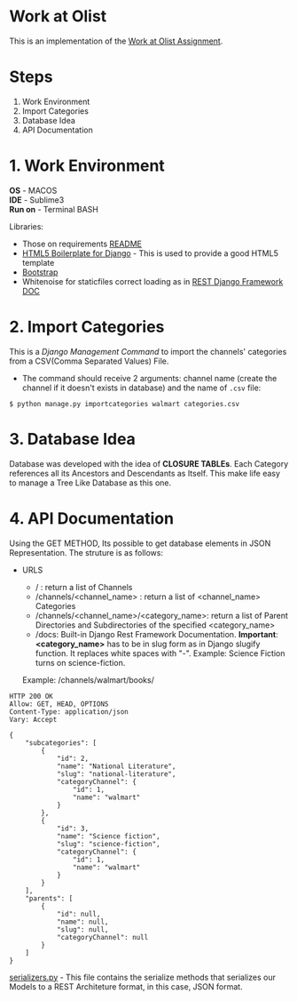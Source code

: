# Work at Olist

This is an implementation of the [Work at Olist Assignment](https://github.com/olist/work-at-olist).


# Steps

1. Work Environment
2. Import Categories
3. Database Idea
4. API Documentation


# 1. Work Environment

**OS** - MACOS<br /> 
**IDE** - Sublime3<br /> 
**Run on** - Terminal BASH

Libraries:
- Those on requirements [README](requirements/production.txt)
- [HTML5 Boilerplate for Django](https://github.com/mattsnider/django-html5-boilerplate) - This is used to provide a good HTML5 template
- [Bootstrap](http://getbootstrap.com/)
- Whitenoise for staticfiles correct loading as in [REST Django Framework DOC](https://devcenter.heroku.com/articles/django-assets)


# 2. Import Categories 

This is a *Django Management Command* to import the channels' categories from a CSV(Comma Separated Values) File. 
- The command should receive 2 arguments: channel name (create the channel if it doesn't exists in database) and the name of `.csv` file:

```
$ python manage.py importcategories walmart categories.csv
```

# 3. Database Idea

Database was developed with the idea of **CLOSURE TABLEs**. Each Category references all its Ancestors and Descendants as Itself. This make life easy to manage a Tree Like Database as this one. 

# 4. API Documentation

Using the GET METHOD, Its possible to get database elements in JSON Representation. The struture is as follows:

- URLS
  - / : return a list of Channels
  - /channels/<channel_name> : return a list of <channel_name> Categories
  - /channels/<channel_name>/<category_name>: return a list of Parent Directories and Subdirectories of the specified <category_name>
  - /docs: Built-in Django Rest Framework Documentation. **Important**: **<category_name>** has to be in slug form as in Django slugify function. It replaces white spaces with "-". Example: Science Fiction turns on science-fiction. 
  
  Example: /channels/walmart/books/
``` 
HTTP 200 OK
Allow: GET, HEAD, OPTIONS
Content-Type: application/json
Vary: Accept

{
    "subcategories": [
        {
            "id": 2,
            "name": "National Literature",
            "slug": "national-literature",
            "categoryChannel": {
                "id": 1,
                "name": "walmart"
            }
        },
        {
            "id": 3,
            "name": "Science fiction",
            "slug": "science-fiction",
            "categoryChannel": {
                "id": 1,
                "name": "walmart"
            }
        }
    ],
    "parents": [
        {
            "id": null,
            "name": null,
            "slug": null,
            "categoryChannel": null
        }
    ]
}
```

[serializers.py](work-at-olist/work-at-olist/olistconnect/serializers.py) - This file contains the serialize methods that serializes our Models to a REST Architeture format, in this case, JSON format.





